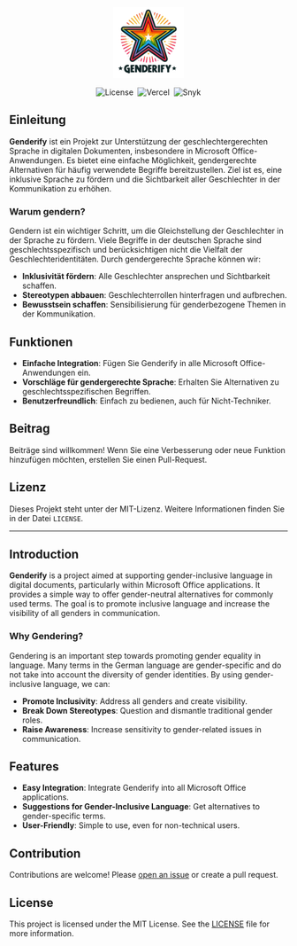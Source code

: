 <p align="center"><img src="./assets/icon-128.png" alt="Logo"></p>

<p align="center">
  <img src="https://img.shields.io/badge/License-MIT-yellow?style=flat-square" alt="License">&nbsp;
  <img src="https://deploy-badge.vercel.app/vercel/genderify?root=genderify.html&style=flat-square" alt="Vercel">&nbsp;
  <img src="https://img.shields.io/badge/snyk-monitored-00008b?logo=snyk&style=flat-square" alt="Snyk">
</p>

## Einleitung
**Genderify** ist ein Projekt zur Unterstützung der geschlechtergerechten Sprache in digitalen Dokumenten, insbesondere in Microsoft Office-Anwendungen. Es bietet eine einfache Möglichkeit, gendergerechte Alternativen für häufig verwendete Begriffe bereitzustellen. Ziel ist es, eine inklusive Sprache zu fördern und die Sichtbarkeit aller Geschlechter in der Kommunikation zu erhöhen.

### Warum gendern?
Gendern ist ein wichtiger Schritt, um die Gleichstellung der Geschlechter in der Sprache zu fördern. Viele Begriffe in der deutschen Sprache sind geschlechtsspezifisch und berücksichtigen nicht die Vielfalt der Geschlechteridentitäten. Durch gendergerechte Sprache können wir:
- **Inklusivität fördern**: Alle Geschlechter ansprechen und Sichtbarkeit schaffen.
- **Stereotypen abbauen**: Geschlechterrollen hinterfragen und aufbrechen.
- **Bewusstsein schaffen**: Sensibilisierung für genderbezogene Themen in der Kommunikation.

## Funktionen
- **Einfache Integration**: Fügen Sie Genderify in alle Microsoft Office-Anwendungen ein.
- **Vorschläge für gendergerechte Sprache**: Erhalten Sie Alternativen zu geschlechtsspezifischen Begriffen.
- **Benutzerfreundlich**: Einfach zu bedienen, auch für Nicht-Techniker.

## Beitrag
Beiträge sind willkommen! Wenn Sie eine Verbesserung oder neue Funktion hinzufügen möchten, erstellen Sie einen Pull-Request.

## Lizenz
Dieses Projekt steht unter der MIT-Lizenz. Weitere Informationen finden Sie in der Datei `LICENSE`.

---

## Introduction
**Genderify** is a project aimed at supporting gender-inclusive language in digital documents, particularly within Microsoft Office applications. It provides a simple way to offer gender-neutral alternatives for commonly used terms. The goal is to promote inclusive language and increase the visibility of all genders in communication.

### Why Gendering?
Gendering is an important step towards promoting gender equality in language. Many terms in the German language are gender-specific and do not take into account the diversity of gender identities. By using gender-inclusive language, we can:
- **Promote Inclusivity**: Address all genders and create visibility.
- **Break Down Stereotypes**: Question and dismantle traditional gender roles.
- **Raise Awareness**: Increase sensitivity to gender-related issues in communication.

## Features
- **Easy Integration**: Integrate Genderify into all Microsoft Office applications.
- **Suggestions for Gender-Inclusive Language**: Get alternatives to gender-specific terms.
- **User-Friendly**: Simple to use, even for non-technical users.

## Contribution
Contributions are welcome! Please [open an issue](https://github.com/drachenpapa/zatacka/issues/new/choose) or create a pull request.

## License
This project is licensed under the MIT License. See the [LICENSE](LICENSE) file for more information.
